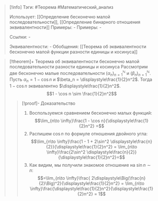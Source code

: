 > [!info]
> Тэги: #Теорема #Математический_анализ   
> 
> Использует: [[Определение бесконечно малой последовательности]], [[Определение бинарного отношения эквивалентности]]
> Примеры: *-*
> Примеры: *-*
> 
> Ссылки: *-*
> 
> Эквивалентности: *-*
> Обобщения: [[Теорема об эквивалентности бесконечно малой функции разности единицы и косинуса]]

> [!theorem]+ Теорема об эквивалентности бесконечно малой последовательности разности единицы и косинуса 
> Рассмотрим две бесконечно малые последовательности $(\alpha_n)_{n=1}^{\mathbb N}$ и $(\beta_n)_{n=1}^{\mathbb N}$. Пусть $\alpha_n = 1 - \cos n$ и $\beta_n = \displaystyle\frac{1}{2}n^2$. Тогда $1 - \cos n$ эквивалентно $\displaystyle\frac{1}{2}n^2$.
> $$1 - \cos n \sim \frac{1}{2}n^2$$
> > [!proof]- Доказательство
> > 1. Воспользуемся сравнением бесконечно малых функций: $$\lim_{n\to \infty}\frac{1 - \cos n}{\displaystyle\frac{1}{2}n^2} =$$
> > 2. Распишем $\cos n$ по формуле отношения двойного угла: $$\lim_{n\to \infty}\frac{1 - 1 + 2\sin^2 \displaystyle\frac{n}{2}}{\displaystyle\frac{1}{2}n^2} = \lim_{n\to \infty}\frac{2\sin^2 \displaystyle\frac{n}{2}}{\displaystyle\frac{1}{2}n^2}=$$
> > 3. Как видим, мы получили знакомое отношение на $\sin n \sim n$: $$=\lim_{n\to \infty}\frac{ 2\displaystyle\Big(\frac{n}{2}\Big)^2}{\displaystyle\frac{1}{2}n^2} = \lim_{n\to \infty}\frac{\displaystyle\frac{1}{2}n^2}{\displaystyle\frac{1}{2}n^2} = 1$$
